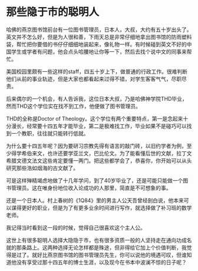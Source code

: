 # 那些隐于市的聪明人

哈佛的燕京图书馆前台有一位图书管理员，日本人，大叔，大约有五十岁出头了。英文并不怎么好，但是为人很和善，下雨天总是非常仔细地拿出图书馆的防雨塑料袋，帮忙把你要借的书仔仔细细地装起来，像礼物一样。有时候碰到英文不好的中国学生或学者有问题，他会点头哈腰地让你等一下，然后去找个说中文的同事来帮忙。 

美国校园里颇有一些这样的staff，四五十岁上下，做普通的行政工作。很难判断他们从前的事业轨迹，但是大家也都看起来过得不错，对学生客客气气，尽职尽责。 

后来偶尔的一个机会，有人告诉我，这位日本大叔，乃是哈佛神学院THD毕业，然而THD这个学位实在找不到工作，他便做了图书管理员。 

THD的全称是Doctor of Theology。这个学位有两个重要特点，第一是念起来十分漫长，经常要十四五年才能毕业，第二是极难找工作，毕业如果不是碰巧可以找到一个教职，往往就只能转行低就。 

为什么要十四五年呢？因为要研习宗教先得有语言的敲门砖，以旧约学者为例，至少得学希伯来文，也许还要学亚兰文，巴比伦文。为了能看懂后世的文献，拉丁文希腊文德文法文这些肯定要懂一两门。把这些都学会了，恭喜你，你开始可以从头研究那些浩如烟海的古文献了。 

可是这样殚精竭虑地做了十几年学问，到了40岁毕业了，还是可能只能做一个图书管理员。这在唯身份地位收入论成功的人那里，简直是不可想象的事。 

还是一个日本人。村上春树的《1Q84》里的男主人公天吾曾经剖白说，他本来可以谋得更好的职业，但是为了有更多业余时间进行写作，就选择做了补习班的数学老师。 

我记得当时看到这一段的时候，觉得自己很喜欢这个主人公。 

这世上有很多聪明人选择大隐隐于市，也有很多资质一般的人坚持走在通向功成名就的那条路上。这两种选择无论怎样都是殊途，但非得给它加上个价值判断，我觉得是过了。就好比燕京图书馆的图书管理员先生，你可以说他的境遇可叹，但谁知道他没有享受过那十四五年的博士生涯，以及现今在书本中波澜不惊的日子呢？